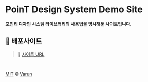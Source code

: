 # PoinT Design System Demo Site

**포인티 디자인 시스템 라이브러리의 사용법을 명시해둔 사이트입니다.**

## 📖 배포사이트

> 📎 <a href='https://pds-usage-site.vercel.app/'>사이트 URL</a>

<br/>

[MIT](https://github.com/apvarun/productlog-nextjs-theme/blob/master/LICENSE) © [Varun](https://apvarun.com)
